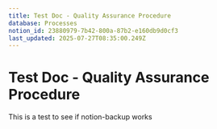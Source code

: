 ```yaml
---
title: Test Doc - Quality Assurance Procedure
database: Processes
notion_id: 23880979-7b42-800a-87b2-e160db9d0cf3
last_updated: 2025-07-27T08:35:00.249Z
---
```


# Test Doc - Quality Assurance Procedure


This is a test to see if notion-backup works

